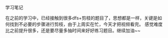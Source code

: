 学习笔记

在之前的学习中，已经接触到很多dfs+剪枝的题目了，思想都是一样，关键是如何找到不必要的步骤进行剪枝，由于上周实在忙，今天才把视频看完。 感觉难度比之前提升很多，还是要尽量多抽时间来好好练习题目。继续加油~~